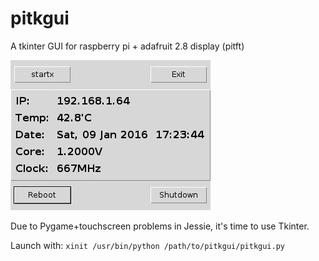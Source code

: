 # pitkgui
A tkinter GUI for raspberry pi + adafruit 2.8 display (pitft)

![pitkgui screenshot](https://raw.githubusercontent.com/bunk3r/pitkgui/master/screenshot.png)

Due to Pygame+touchscreen problems in Jessie, it's time to use Tkinter.

Launch with:  `xinit /usr/bin/python /path/to/pitkgui/pitkgui.py`
